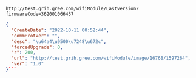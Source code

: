 `http://test.grih.gree.com/wifiModule/Lastversion?firmwareCode=362001066437`

```json
{
  "CreateDate": "2022-10-11 00:52:44",
  "commProtVer": "",
  "desc": "\u64a4\u9500\u7248\u672c",
  "forcedUpgrade": 0,
  "r": 200,
  "url": "http://test.grih.gree.com/wifiModule/image/16768/1597264",
  "ver": "1.0"
}```